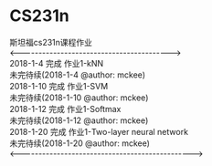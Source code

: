 # CS231n
斯坦福cs231n课程作业<br>
<-----------------------------------------><br>
2018-1-4 完成 作业1-kNN <br>
未完待续(2018-1-4 @author: mckee)<br>
2018-1-10 完成 作业1-SVM <br>
未完待续(2018-1-10 @author: mckee)<br>
2018-1-12 完成 作业1-Softmax <br>
未完待续(2018-1-12 @author: mckee)<br>
2018-1-20 完成 作业1-Two-layer neural network <br>
未完待续(2018-1-20 @author: mckee)<br>
<-----------------------------------------------><br>
